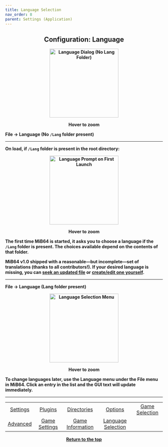 ```yaml
---
title: Language Selection
nav_order: 8
parent: Settings (Application)
---
```


<style>
.zoom-pair {
  display: flex;
  gap: 12px;
  align-items: flex-start;
  position: relative;
}

.zoom-on-hover {
  display: inline-block;
  position: relative;
}

.zoom-on-hover img {
  display: block;
  cursor: zoom-in;
  transition: transform 0.3s ease;
  transform-origin: left center;
  position: relative;
  z-index: 1;
}

.zoom-on-hover:hover img {
  transform: scale(1.5);
}

.zoom-pair .zoom-on-hover:first-child:hover img {
  z-index: 9999;
}

.zoom-pair .zoom-on-hover:last-child:hover img {
  z-index: 100;
}
</style>

## <center>Configuration: Language</center>
<b>
<div style="text-align: center;">
  <div class="zoom-on-hover">
    <img src="/manual/asset/images/lang_1.png" alt="Language Dialog (No Lang Folder)" style="width: 220px;" />
  </div>
  <p><strong>Hover to zoom</strong></p>
</div>

<!-- ClauseEcho: Interactive Image -->

File → Language (No `/Lang` folder present)

---

On load, if `/Lang` folder is present in the root directory:

<div style="text-align: center;">
  <div class="zoom-on-hover">
    <img src="/manual/asset/images/lang_4.png" alt="Language Prompt on First Launch" style="width: 220px;" />
  </div>
  <p><strong>Hover to zoom</strong></p>
</div>

The first time MiB64 is started, it asks you to choose a language if the `/Lang` folder is present. The choices available depend on the contents of that folder.

MiB64 v1.0 shipped with a reasonable—but incomplete—set of translations (thanks to all contributors!). If your desired language is missing, you can [seek an updated file](updating_files) or [create/edit one yourself](language_files).

---

File → Language (Lang folder present)

<div style="text-align: center;">
  <div class="zoom-on-hover">
    <img src="/manual/asset/images/lang_3.png" alt="Language Selection Menu" style="width: 220px;" />
  </div>
  <p><strong>Hover to zoom</strong></p>
</div>

To change languages later, use the Language menu under the File menu in MiB64. Click an entry in the list and the GUI text will update immediately.

---

<table align="center">
  <tr>
    <td style="text-align: center;"><a href="app_settings">Settings</a></td>
    <td style="text-align: center;"><a href="app_plugins">Plugins</a></td>
    <td style="text-align: center;"><a href="app_directories">Directories</a></td>
    <td style="text-align: center;"><a href="app_options">Options</a></td>
    <td style="text-align: center;"><a href="app_game_selection">Game Selection</a></td>
  </tr>
  <tr>
    <td style="text-align: center;"><a href="app_advanced">Advanced</a></td>
    <td style="text-align: center;"><a href="app_game_settings">Game Settings</a></td>
    <td style="text-align: center;"><a href="app_game_information">Game Information</a></td>
    <td style="text-align: center;"><a href="app_language">Language Selection</a></td>
    <td style="text-align: center;">&nbsp;</td>
  </tr>
</table>

<p style="text-align:center"><a href="#">Return to the top</a></p>

<!-- ClauseEcho: Language Selection Node Complete -->
